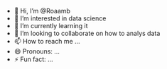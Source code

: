 - 👋 Hi, I’m @Roaamb
- 👀 I’m interested in data science
- 🌱 I’m currently learning it
- 💞️ I’m looking to collaborate on how to analys data
- 📫 How to reach me ...
- 😄 Pronouns: ...
- ⚡ Fun fact: ...

<!---
Roaamb/Roaamb is a ✨ special ✨ repository because its `README.md` (this file) appears on your GitHub profile.
You can click the Preview link to take a look at your changes.
--->
